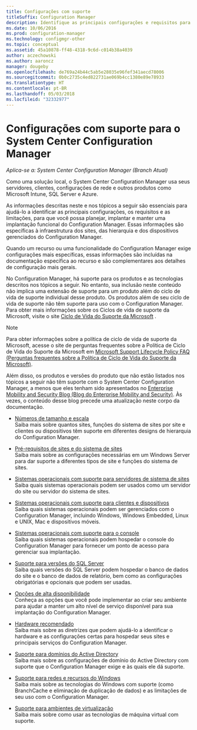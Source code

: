 ```yaml
---
title: Configurações com suporte
titleSuffix: Configuration Manager
description: Identifique as principais configurações e requisitos para que você possa planejar, implantar e manter uma implantação funcional do System Center Configuration Manager.
ms.date: 10/06/2016
ms.prod: configuration-manager
ms.technology: configmgr-other
ms.topic: conceptual
ms.assetid: 45a10878-ff48-4318-9c6d-c014b38a4039
author: aczechowski
ms.author: aaroncz
manager: dougeby
ms.openlocfilehash: de769a24b44c5ab5e28035e96fef341aecd78006
ms.sourcegitcommit: 0b0c2735c4ed822731ae069b4cc1380e89e78933
ms.translationtype: HT
ms.contentlocale: pt-BR
ms.lasthandoff: 05/03/2018
ms.locfileid: "32332977"
---
```

# <a name="supported-configurations-for-system-center-configuration-manager"></a>Configurações com suporte para o System Center Configuration Manager

*Aplica-se a: System Center Configuration Manager (Branch Atual)*

Como uma solução local, o System Center Configuration Manager usa seus servidores, clientes, configurações de rede e outros produtos como Microsoft Intune, SQL Server e Azure.

As informações descritas neste e nos tópicos a seguir são essenciais para ajudá-lo a identificar as principais configurações, os requisitos e as limitações, para que você possa planejar, implantar e manter uma implantação funcional do Configuration Manager.  Essas informações são específicas à infraestrutura dos sites, das hierarquia e dos dispositivos gerenciados do Configuration Manager.

Quando um recurso ou uma funcionalidade do Configuration Manager exige configurações mais específicas, essas informações são incluídas na documentação específica ao recurso e são complementares aos detalhes de configuração mais gerais.  

 No Configuration Manager, há suporte para os produtos e as tecnologias descritos nos tópicos a seguir. No entanto, sua inclusão neste conteúdo não implica uma extensão de suporte para um produto além do ciclo de vida de suporte individual desse produto. Os produtos além de seu ciclo de vida de suporte não têm suporte para uso com o Configuration Manager. Para obter mais informações sobre os Ciclos de vida de suporte da Microsoft, visite o site [Ciclo de Vida do Suporte da Microsoft](http://go.microsoft.com/fwlink/p/?LinkId=208270) .  

> [!NOTE]  
>  Para obter informações sobre a política de ciclo de vida de suporte da Microsoft, acesse o site de perguntas frequentes sobre a Política de Ciclo de Vida do Suporte da Microsoft em [Microsoft Support Lifecycle Policy FAQ (Perguntas frequentes sobre a Política de Ciclo de Vida do Suporte da Microsoft)](http://go.microsoft.com/fwlink/p/?LinkId=31976).  

 Além disso, os produtos e versões do produto que não estão listados nos tópicos a seguir não têm suporte com o System Center Configuration Manager, a menos que eles tenham sido apresentados no [Enterprise Mobility and Security Blog (Blog do Enterprise Mobility and Security)](https://blogs.technet.microsoft.com/enterprisemobility/).  Às vezes, o conteúdo desse blog precede uma atualização neste corpo da documentação.


-  [Números de tamanho e escala](../../../core/plan-design/configs/size-and-scale-numbers.md)  
Saiba mais sobre quantos sites, funções do sistema de sites por site e clientes ou dispositivos têm suporte em diferentes designs de hierarquia do Configuration Manager.

-  [Pré-requisitos de sites e do sistema de sites](../../../core/plan-design/configs/site-and-site-system-prerequisites.md)  
Saiba mais sobre as configurações necessárias em um Windows Server para dar suporte a diferentes tipos de site e funções do sistema de sites.

-  [Sistemas operacionais com suporte para servidores de sistema de sites](../../../core/plan-design/configs/supported-operating-systems-for-site-system-servers.md)  
Saiba quais sistemas operacionais podem ser usados como um servidor do site ou servidor do sistema de sites.

-  [Sistemas operacionais com suporte para clientes e dispositivos](../../../core/plan-design/configs/supported-operating-systems-for-clients-and-devices.md)  
Saiba quais sistemas operacionais podem ser gerenciados com o Configuration Manager, incluindo Windows, Windows Embedded, Linux e UNIX, Mac e dispositivos móveis.

-  [Sistemas operacionais com suporte para o console](../../../core/plan-design/configs/supported-operating-systems-consoles.md)  
Saiba quais sistemas operacionais podem hospedar o console do Configuration Manager para fornecer um ponto de acesso para gerenciar sua implantação.  

-  [Suporte para versões do SQL Server](../../../core/plan-design/configs/support-for-sql-server-versions.md)  
Saiba quais versões do SQL Server podem hospedar o banco de dados do site e o banco de dados de relatório, bem como as configurações obrigatórias e opcionais que podem ser usadas.

-  [Opções de alta disponibilidade](../../../protect/understand/high-availability-options.md)  
Conheça as opções que você pode implementar ao criar seu ambiente para ajudar a manter um alto nível de serviço disponível para sua implantação do Configuration Manager.

-  [Hardware recomendado](../../../core/plan-design/configs/recommended-hardware.md)  
Saiba mais sobre as diretrizes que podem ajudá-lo a identificar o hardware e as configurações certas para hospedar seus sites e principais serviços do Configuration Manager.

-  [Suporte para domínios do Active Directory](../../../core/plan-design/configs/support-for-active-directory-domains.md)  
Saiba mais sobre as configurações de domínio do Active Directory com suporte que o Configuration Manager exige e às quais ele dá suporte.

-  [Suporte para redes e recursos do Windows](../../../core/plan-design/configs/support-for-windows-features-and-networks.md)  
Saiba mais sobre as tecnologias do Windows com suporte (como BranchCache e eliminação de duplicação de dados) e as limitações de seu uso com o Configuration Manager.

-  [Suporte para ambientes de virtualização](../../../core/plan-design/configs/support-for-virtualization-environments.md)  
Saiba mais sobre como usar as tecnologias de máquina virtual com suporte.
